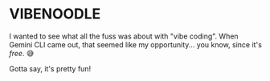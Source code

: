 # VIBENOODLE

I wanted to see what all the fuss was about with "vibe coding". When Gemini
CLI came out, that seemed like my opportunity... you know, since it's _free_.
:sweat_smile:

Gotta say, it's pretty fun!
